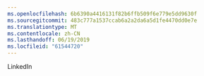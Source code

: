 ```yaml
---
ms.openlocfilehash: 6b6390a4416131f82b6ffb509f6e779e5dd9630f
ms.sourcegitcommit: 483c777a1537ccab6a2a2da6a5d1fe4470dd0e7e
ms.translationtype: MT
ms.contentlocale: zh-CN
ms.lasthandoff: 06/19/2019
ms.locfileid: "61544720"
---
```

LinkedIn